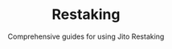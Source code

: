 ---
title: 'Restaking'
subtitle: 'Comprehensive guides for using Jito Restaking'
section_type: 'expandable'
order: 5
---